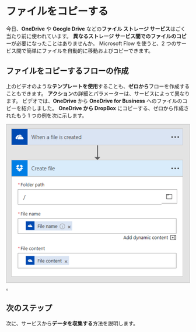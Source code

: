 # <a name="copy-files"></a>ファイルをコピーする
今日、**OneDrive** や **Google Drive** などの**ファイル ストレージ サービス**はごく当たり前に使われています。  **異なるストレージ サービス間でのファイルのコピー**が必要になったことはありませんか。  Microsoft Flow を使うと、2 つのサービス間で簡単にファイルを自動的に移動およびコピーできます。

## <a name="creating-flows-that-copy-files"></a>ファイルをコピーするフローの作成
上のビデオのような**テンプレートを使用**することも、**ゼロから**フローを作成することもできます。  **アクション**の詳細とパラメーターは、サービスによって異なります。  ビデオでは、**OneDrive** から **OneDrive for Business** へのファイルのコピーを紹介しました。  **OneDrive から DropBox** にコピーする、ゼロから作成されたもう 1 つの例を次に示します。

![OneDrive から DropBox](./media/learning-copy-files/onedrive-to-dropbox.png)。

## <a name="next-steps"></a>次のステップ
次に、サービスから**データを収集する**方法を説明します。

